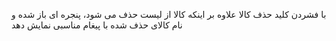 با فشردن کلید حذف کالا علاوه بر اینکه کالا از لیست حذف می شود، پنجره ای باز شده و نام کالای حذف شده با پیغام مناسبی نمایش دهد
